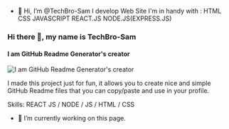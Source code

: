 - 👋 Hi, I’m @TechBro-Sam
I develop Web Site
I'm in handy with :
HTML
CSS
JAVASCRIPT
REACT.JS
NODE.JS(EXPRESS.JS)

### Hi there 👋, my name is TechBro-Sam
#### I am GitHub Readme Generator's creator
![I am GitHub Readme Generator's creator](https://arturssmirnovs.github.io/github-profile-readme-generator/images/banner.png)

I made this project just for fun, it allows you to create nice and simple GitHub Readme files that you can copy/paste and use in your profile.

Skills: REACT JS / NODE / JS / HTML / CSS

- 🔭 I’m currently working on this page. 





<!---
TechBro-Sam/TechBro-Sam is a ✨ special ✨ repository because its `README.md` (this file) appears on your GitHub profile.
You can click the Preview link to take a look at your changes.
--->
